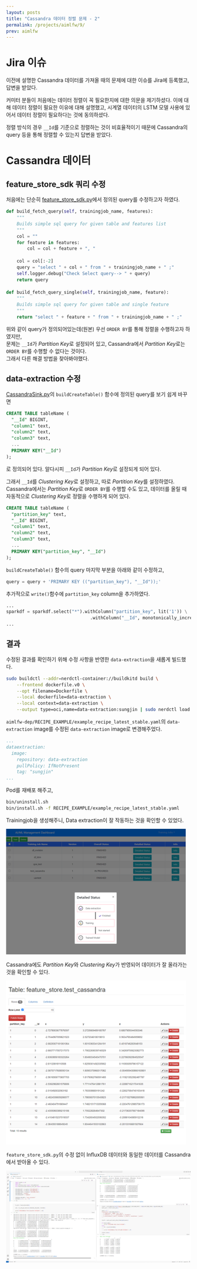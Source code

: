 ```yaml
---
layout: posts
title: "Cassandra 데이터 정렬 문제 - 2"
permalink: /projects/aimlfw/9/
prev: aimlfw
---
```


# Jira 이슈

이전에 설명한 Cassandra 데이터를 가져올 때의 문제에 대한 이슈를 Jira에 등록했고, 답변을 받았다.

커미터 분들이 처음에는 데이터 정렬이 꼭 필요한지에 대한 의문을 제기하셨다. 이에 대해 데이터 정렬이 필요한 이유에 대해 설명했고, 시계열 데이터의 LSTM 모델 사용에 있어서 데이터 정렬이 필요하다는 것에 동의하셨다.

정렬 방식의 경우 `__Id`를 기준으로 정렬하는 것이 비효율적이기 때문에 Cassandra의 query 등을 통해 정렬할 수 있는지 답변을 받았다.

# Cassandra 데이터

## feature_store_sdk 쿼리 수정

처음에는 단순히 [feature_store_sdk.py](https://github.com/o-ran-sc/aiml-fw-athp-sdk-feature-store/blob/master/featurestoresdk/feature_store_sdk.py)에서 정의된 query를 수정하고자 하였다.

```python
def build_fetch_query(self, trainingjob_name, features):
    """
    Builds simple sql query for given table and features list
    """
    col = ""
    for feature in features:
        col = col + feature + ", "

    col = col[:-2]
    query = "select " + col + " from " + trainingjob_name + " ;"
    self.logger.debug("Check Select query--> " + query)
    return query

def build_fetch_query_single(self, trainingjob_name, feature):
    """
    Builds simple sql query for given table and single feature
    """
    return "select " + feature + " from " + trainingjob_name + " ;"
```

위와 같이 query가 정의되어있는데(원본) 우선 `ORDER BY`를 통해 정렬을 수행하고자 하였지만,<br>
문제는 `__Id`가 *Partition Key*로 설정되어 있고, Cassandra에서 *Partition Key*로는 `ORDER BY`를 수행할 수 없다는 것이다.<br>
그래서 다른 해결 방법을 찾아봐야했다.

## data-extraction 수정

[CassandraSink.py](https://github.com/o-ran-sc/aiml-fw-athp-data-extraction/blob/master/dataextraction/sink/CassandraSink.py)의 `buildCreateTable()` 함수에 정의된 query를 보기 쉽게 바꾸면

```sql
CREATE TABLE tableName (
  "__Id" BIGINT,
  "column1" text,
  "column2" text,
  "column3" text,
  ...
  PRIMARY KEY("__Id")
);
```

로 정의되어 있다. 알다시피 `__Id`가 *Partition Key*로 설정되게 되어 있다.

그래서 `__Id`를 *Clustering Key*로 설정하고, 따로 *Partition Key*를 설정하였다. Cassandra에서는 *Partition Key*로 `ORDER BY`를 수행할 수도 있고, 데이터를 올릴 때 자동적으로 *Clustering Key*로 정렬을 수행하게 되어 있다.

```sql
CREATE TABLE tableName (
  "partition_key" text,
  "__Id" BIGINT,
  "column1" text,
  "column2" text,
  "column3" text,
  ...
  PRIMARY KEY("partition_key", "__Id")
);
```

`buildCreateTable()` 함수의 query 마지막 부분을 아래와 같이 수정하고,

```python
query = query + 'PRIMARY KEY (("partition_key"), "__Id"));'
```

추가적으로 `write()`함수에 `partition_key` column을 추가하였다.

```python
...
sparkdf = sparkdf.select("*").withColumn("partition_key", lit('1')) \
                                .withColumn("__Id", monotonically_increasing_id())
...
```

## 결과

수정된 결과를 확인하기 위해 수정 사항을 반영한 `data-extraction`을 새롭게 빌드했다.

```bash
sudo buildctl --addr=nerdctl-container://buildkitd build \
    --frontend dockerfile.v0 \
    --opt filename=Dockerfile \
    --local dockerfile=data-extraction \
    --local context=data-extraction \
    --output type=oci,name=data-extraction:sungjin | sudo nerdctl load --namespace k8s.io
```

`aimlfw-dep/RECIPE_EXAMPLE/example_recipe_latest_stable.yaml`의 `data-extraction` image를 수정된 `data-extraction` image로 변경해주었다.

```yaml
...
dataextraction:
  image:
    repository: data-extraction
    pullPolicy: IfNotPresent
    tag: "sungjin"
...
```

Pod를 재배포 해주고,

```bash
bin/uninstall.sh
bin/install.sh -f RECIPE_EXAMPLE/example_recipe_latest_stable.yaml
```

Trainingjob을 생성해주니, Data extraction이 잘 작동하는 것을 확인할 수 있었다.

<img class="modal img_small" style="max-width:35em;" src="/_pages/projects/aimlfw/images/9-1.png" alt=""/>

Cassandra에도 *Partition Key*와 *Clustering Key*가 반영되어 데이터가 잘 올라가는 것을 확인할 수 있다.

<img class="modal img_small" style="max-width:35em;" src="/_pages/projects/aimlfw/images/9-2.png" alt=""/>

`feature_store_sdk.py`의 수정 없이 InfluxDB 데이터와 동일한 데이터를 Cassandra에서 받아올 수 있다.

<img class="modal" src="/_pages/projects/aimlfw/images/9-3.png" alt=""/>